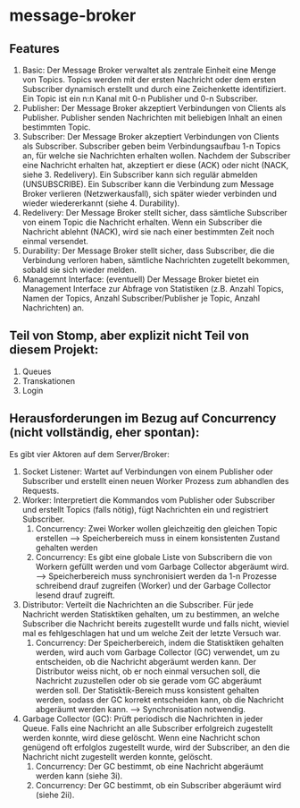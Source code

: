 message-broker
==============

## Features
1. Basic: Der Message Broker verwaltet als zentrale Einheit eine Menge von Topics. Topics werden mit der ersten Nachricht oder dem ersten Subscriber dynamisch erstellt und durch eine Zeichenkette identifiziert. Ein Topic ist ein n:n Kanal mit 0-n Publisher und 0-n Subscriber.
2. Publisher: Der Message Broker akzeptiert Verbindungen von Clients als Publisher. Publisher senden Nachrichten mit beliebigen Inhalt an einen bestimmten Topic.
3. Subscriber: Der Message Broker akzeptiert Verbindungen von Clients als Subscriber. Subscriber geben beim Verbindungsaufbau 1-n Topics an, für welche sie Nachrichten erhalten wollen. Nachdem der Subscriber eine Nachricht erhalten hat, akzeptiert er diese (ACK) oder nicht (NACK, siehe 3. Redelivery). Ein Subscriber kann sich regulär abmelden (UNSUBSCRIBE). Ein Subscriber kann die Verbindung zum Message Broker verlieren (Netzwerkausfall), sich später wieder verbinden und wieder wiedererkannt (siehe 4. Durability).
3. Redelivery: Der Message Broker stellt sicher, dass sämtliche Subscriber von einem Topic die Nachricht erhalten. Wenn ein Subscriber die Nachricht ablehnt (NACK), wird sie nach einer bestimmten Zeit noch einmal versendet.
4. Durability: Der Message Broker stellt sicher, dass Subscriber, die die Verbindung verloren haben, sämtliche Nachrichten zugetellt bekommen, sobald sie sich wieder melden.
5. Managemnt Interface: (eventuell) Der Message Broker bietet ein Management Interface zur Abfrage von Statistiken (z.B. Anzahl Topics, Namen der Topics, Anzahl Subscriber/Publisher je Topic, Anzahl Nachrichten) an.

## Teil von Stomp, aber explizit nicht Teil von diesem Projekt:
1. Queues
2. Transkationen
3. Login

## Herausforderungen im Bezug auf Concurrency (nicht vollständig, eher spontan):

Es gibt vier Aktoren auf dem Server/Broker:

1. Socket Listener: Wartet auf Verbindungen von einem Publisher oder Subscriber und erstellt einen neuen Worker Prozess zum abhandlen des Requests.
2. Worker: Interpretiert die Kommandos vom Publisher oder Subscriber und erstellt Topics (falls nötig), fügt Nachrichten ein und registriert Subscriber.
   1. Concurrency: Zwei Worker wollen gleichzeitig den gleichen Topic erstellen --> Speicherbereich muss in einem konsistenten Zustand gehalten werden
   2. Concurrency: Es gibt eine globale Liste von Subscribern die von Workern gefüllt werden und vom Garbage Collector abgeräumt wird. --> Speicherbereich muss synchronisiert werden da 1-n Prozesse schreibend drauf zugreifen (Worker) und der Garbage Collector lesend drauf zugreift.
3. Distributor: Verteilt die Nachrichten an die Subscriber. Für jede Nachricht werden Statisktiken gehalten, um zu bestimmen, an welche Subscriber die Nachricht bereits zugestellt wurde und falls nicht, wieviel mal es fehlgeschlagen hat und um welche Zeit der letzte Versuch war.
   1. Concurrency: Der Speicherbereich, indem die Statisktiken gehalten werden, wird auch vom Garbage Collector (GC) verwendet, um zu entscheiden, ob die Nachricht abgeräumt werden kann. Der Distributor weiss nicht, ob er noch einmal versuchen soll, die Nachricht zuzustellen oder ob sie gerade vom GC abgeräumt werden soll. Der Statisktik-Bereich muss konsistent gehalten werden, sodass der GC korrekt entscheiden kann, ob die Nachricht abgeräumt werden kann. --> Synchronisation notwendig.
4. Garbage Collector (GC): Prüft periodisch die Nachrichten in jeder Queue. Falls eine Nachricht an alle Subscriber erfolgreich zugestellt werden konnte, wird diese gelöscht. Wenn eine Nachricht schon genügend oft erfolglos zugestellt wurde, wird der Subscriber, an den die Nachricht nicht zugestellt werden konnte, gelöscht.
   1. Concurrency: Der GC bestimmt, ob eine Nachricht abgeräumt werden kann (siehe 3i).
   2. Concurrency: Der GC bestimmt, ob ein Subscriber abgeräumt wird (siehe 2ii).
